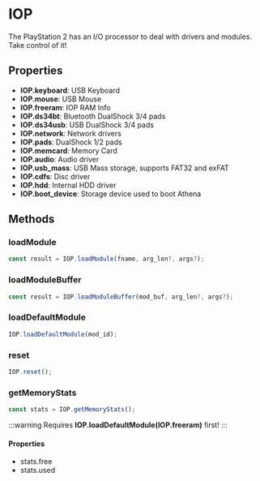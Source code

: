 # IOP

The PlayStation 2 has an I/O processor to deal with drivers and modules. Take control of it!

## Properties

- **IOP.keyboard**: USB Keyboard  
- **IOP.mouse**: USB Mouse  
- **IOP.freeram**: IOP RAM Info  
- **IOP.ds34bt**: Bluetooth DualShock 3/4 pads  
- **IOP.ds34usb**: USB DualShock 3/4 pads  
- **IOP.network**: Network drivers  
- **IOP.pads**: DualShock 1/2 pads  
- **IOP.memcard**: Memory Card  
- **IOP.audio**: Audio driver  
- **IOP.usb_mass**: USB Mass storage, supports FAT32 and exFAT  
- **IOP.cdfs**: Disc driver  
- **IOP.hdd**: Internal HDD driver  
- **IOP.boot_device**: Storage device used to boot Athena 

## Methods

### loadModule

```js
const result = IOP.loadModule(fname, arg_len?, args?);
```

### loadModuleBuffer

```js
const result = IOP.loadModuleBuffer(mod_buf, arg_len?, args?);
```

### loadDefaultModule

```js
IOP.loadDefaultModule(mod_id);
```

### reset

```js
IOP.reset();
``` 

### getMemoryStats

```js
const stats = IOP.getMemoryStats();
```

:::warning
Requires **IOP.loadDefaultModule(IOP.freeram)** first!
:::

#### Properties

- stats.free
- stats.used